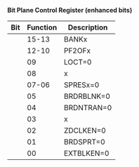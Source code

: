 **Bit Plane Control Register (enhanced bits)**

|Bit| Function| Description  |
|---|---|---  |
||15-13| BANKx| Selects one of eight color banks, x = 0-2.  |
||12-10| PF2OFx| Determine bit plane color table offset when playfield 2 has priority in dual playfield mode : 000 : none 001 : 2 (plane 2 affected) 010 : 4 (plane 3 affected) 011 : 8 (plane 3 affected) (default) 100 : 16 (plane 5 affected) 101 : 32 (plane 6 affected) 110 : 64 (plane 7 affected) 111 : 128 (plane 8 affected)  |
||09| LOCT=0| Dictates that subsequent color palette values will be written to a second 12-bit color palette, constituting the RGB low minus order bits. Writes to the normal hi minus order color palette automattically copied to the low order for backwards compatibility.  |
||08| x| Don`t care but drive to 0 for upward compatibility  |
||07-06| SPRESx=0| Determine resolution of all 8 sprites (x = 0,1): 00 : ECS defaults (LORES, HIRES=140ns, SHRES=70ns) 01 : LORES (140ns) 10 : HIRES (70ns) 11 : SHRES (35ns)  |
||05| BRDRBLNK=0| "Border area" is blanked instead of color (0). Disabled when ECSENA low.  |
||04| BRDNTRAN=0| "Border area" is non minus transparant (ZD pin is low when border is displayed). Disabled when ECSENA low.  |
||03| x| Don`t care but drive to 0 for upward compatibility  |
||02| ZDCLKEN=0| ZD pin outputs a 14MHz clock whose falling edge coincides with hires (7MHz) video data. this bit when set disables all other ZD functions. Disabled when ESCENA low.  |
||01| BRDSPRT=0| Enables sprites outside the display window. disabled when ESCENA low.  |
||00| EXTBLKEN=0| Causes BLANK output to be programmable instead of reflecting internal fixed decodes. Disabled when ESCENA low.|

